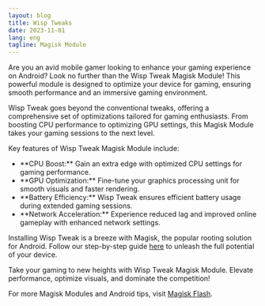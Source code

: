 ```yaml
---
layout: blog
title: Wisp Tweaks
date: 2023-11-01
lang: eng
tagline: Magisk Module
---
```


<p>Are you an avid mobile gamer looking to enhance your gaming experience on Android? Look no further than the Wisp Tweak Magisk Module! This powerful module is designed to optimize your device for gaming, ensuring smooth performance and an immersive gaming environment.</p>

<p>Wisp Tweak goes beyond the conventional tweaks, offering a comprehensive set of optimizations tailored for gaming enthusiasts. From boosting CPU performance to optimizing GPU settings, this Magisk Module takes your gaming sessions to the next level.</p>

<p>Key features of Wisp Tweak Magisk Module include:</p>

<ul>
<li>**CPU Boost:** Gain an extra edge with optimized CPU settings for gaming performance.</li>
<li>**GPU Optimization:** Fine-tune your graphics processing unit for smooth visuals and faster rendering.</li>
<li>**Battery Efficiency:** Wisp Tweak ensures efficient battery usage during extended gaming sessions.</li>
<li>**Network Acceleration:** Experience reduced lag and improved online gameplay with enhanced network settings.</li>
</ul>

<p>Installing Wisp Tweak is a breeze with Magisk, the popular rooting solution for Android. Follow our step-by-step guide <a href="https://www.magiskflash.com/2023/09/best-magisk-module-wisp-tweak-for-gaming_22.html" target="_blank" rel="noopener">here</a> to unleash the full potential of your device.</p>

<p>Take your gaming to new heights with Wisp Tweak Magisk Module. Elevate performance, optimize visuals, and dominate the competition!</p>

<footer>
<p>For more Magisk Modules and Android tips, visit <a href="https://www.magiskflash.com/" target="_blank" rel="noopener">Magisk Flash</a>.</p>
</footer>